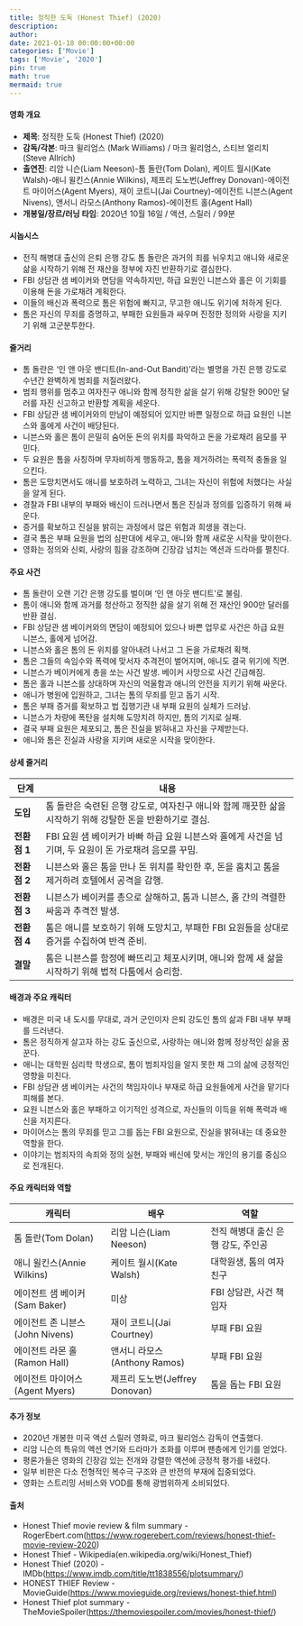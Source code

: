```yaml
---
title: 정직한 도둑 (Honest Thief) (2020)
description: 
author: 
date: 2021-01-18 00:00:00+00:00
categories: ['Movie']
tags: ['Movie', '2020']
pin: true
math: true
mermaid: true
---
```

#### 영화 개요

- **제목**: 정직한 도둑 (Honest Thief) (2020)  
- **감독/각본**: 마크 윌리엄스 (Mark Williams) / 마크 윌리엄스, 스티브 얼리치 (Steve Allrich)  
- **출연진**: 리암 니슨(Liam Neeson)-톰 돌란(Tom Dolan), 케이트 월시(Kate Walsh)-애니 윌킨스(Annie Wilkins), 제프리 도노번(Jeffrey Donovan)-에이전트 마이어스(Agent Myers), 재이 코트니(Jai Courtney)-에이전트 니븐스(Agent Nivens), 앤서니 라모스(Anthony Ramos)-에이전트 홀(Agent Hall)  
- **개봉일/장르/러닝 타임**: 2020년 10월 16일 / 액션, 스릴러 / 99분

#### 시놉시스

- 전직 해병대 출신의 은퇴 은행 강도 톰 돌란은 과거의 죄를 뉘우치고 애니와 새로운 삶을 시작하기 위해 전 재산을 정부에 자진 반환하기로 결심한다.  
- FBI 상담관 샘 베이커와 면담을 약속하지만, 하급 요원인 니븐스와 홀은 이 기회를 이용해 돈을 가로채려 계획한다.  
- 이들의 배신과 폭력으로 톰은 위험에 빠지고, 무고한 애니도 위기에 처하게 된다.  
- 톰은 자신의 무죄를 증명하고, 부패한 요원들과 싸우며 진정한 정의와 사랑을 지키기 위해 고군분투한다.

#### 줄거리

- 톰 돌란은 ‘인 앤 아웃 밴디트(In-and-Out Bandit)’라는 별명을 가진 은행 강도로 수년간 완벽하게 범죄를 저질러왔다.  
- 범죄 행위를 멈추고 여자친구 애니와 함께 정직한 삶을 살기 위해 강탈한 900만 달러를 자진 신고하고 반환할 계획을 세운다.  
- FBI 상담관 샘 베이커와의 만남이 예정되어 있지만 바쁜 일정으로 하급 요원인 니븐스와 홀에게 사건이 배당된다.  
- 니븐스와 홀은 톰이 은밀히 숨어둔 돈의 위치를 파악하고 돈을 가로채려 음모를 꾸민다.  
- 두 요원은 톰을 사칭하며 무자비하게 행동하고, 톰을 제거하려는 폭력적 충돌을 일으킨다.  
- 톰은 도망치면서도 애니를 보호하려 노력하고, 그녀는 자신이 위험에 처했다는 사실을 알게 된다.  
- 경찰과 FBI 내부의 부패와 배신이 드러나면서 톰은 진실과 정의를 입증하기 위해 싸운다.  
- 증거를 확보하고 진실을 밝히는 과정에서 많은 위험과 희생을 겪는다.  
- 결국 톰은 부패 요원을 법의 심판대에 세우고, 애니와 함께 새로운 시작을 맞이한다.  
- 영화는 정의와 신뢰, 사랑의 힘을 강조하며 긴장감 넘치는 액션과 드라마를 펼친다.

#### 주요 사건

- 톰 돌란이 오랜 기간 은행 강도를 벌이며 ‘인 앤 아웃 밴디트’로 불림.  
- 톰이 애니와 함께 과거를 청산하고 정직한 삶을 살기 위해 전 재산인 900만 달러를 반환 결심.  
- FBI 상담관 샘 베이커와의 면담이 예정되어 있으나 바쁜 업무로 사건은 하급 요원 니븐스, 홀에게 넘어감.  
- 니븐스와 홀은 톰의 돈 위치를 알아내려 나서고 그 돈을 가로채려 획책.  
- 톰은 그들의 속임수와 폭력에 맞서자 추격전이 벌어지며, 애니도 결국 위기에 직면.  
- 니븐스가 베이커에게 총을 쏘는 사건 발생. 베이커 사망으로 사건 긴급해짐.  
- 톰은 홀과 니븐스를 상대하며 자신의 억울함과 애니의 안전을 지키기 위해 싸운다.  
- 애니가 병원에 입원하고, 그녀는 톰의 무죄를 믿고 돕기 시작.  
- 톰은 부패 증거를 확보하고 법 집행기관 내 부패 요원의 실체가 드러남.  
- 니븐스가 차량에 폭탄을 설치해 도망치려 하지만, 톰의 기지로 실패.  
- 결국 부패 요원은 체포되고, 톰은 진실을 밝혀내고 자신을 구제받는다.  
- 애니와 톰은 진실과 사랑을 지키며 새로운 시작을 맞이한다.

#### 상세 줄거리

| **단계**  | **내용**                                                                                                     |
|-----------|--------------------------------------------------------------------------------------------------------------|
| **도입**  | 톰 돌란은 숙련된 은행 강도로, 여자친구 애니와 함께 깨끗한 삶을 시작하기 위해 강탈한 돈을 반환하기로 결심.       |
| **전환점 1** | FBI 요원 샘 베이커가 바빠 하급 요원 니븐스와 홀에게 사건을 넘기며, 두 요원이 돈 가로채려 음모를 꾸밈.            |
| **전환점 2** | 니븐스와 홀은 톰을 만나 돈 위치를 확인한 후, 돈을 훔치고 톰을 제거하려 호텔에서 공격을 감행.                   |
| **전환점 3** | 니븐스가 베이커를 총으로 살해하고, 톰과 니븐스, 홀 간의 격렬한 싸움과 추격전 발생.                              |
| **전환점 4** | 톰은 애니를 보호하기 위해 도망치고, 부패한 FBI 요원들을 상대로 증거를 수집하여 반격 준비.                       |
| **결말**  | 톰은 니븐스를 함정에 빠뜨리고 체포시키며, 애니와 함께 새 삶을 시작하기 위해 법적 다툼에서 승리함.                  |

#### 배경과 주요 캐릭터

- 배경은 미국 내 도시를 무대로, 과거 군인이자 은퇴 강도인 톰의 삶과 FBI 내부 부패를 드러낸다.  
- 톰은 정직하게 살고자 하는 강도 출신으로, 사랑하는 애니와 함께 정상적인 삶을 꿈꾼다.  
- 애니는 대학원 심리학 학생으로, 톰이 범죄자임을 알지 못한 채 그의 삶에 긍정적인 영향을 미친다.  
- FBI 상담관 샘 베이커는 사건의 책임자이나 부재로 하급 요원들에게 사건을 맡기다 피해를 본다.  
- 요원 니븐스와 홀은 부패하고 이기적인 성격으로, 자신들의 이득을 위해 폭력과 배신을 저지른다.  
- 마이어스는 톰의 무죄를 믿고 그를 돕는 FBI 요원으로, 진실을 밝혀내는 데 중요한 역할을 한다.  
- 이야기는 범죄자의 속죄와 정의 실현, 부패와 배신에 맞서는 개인의 용기를 중심으로 전개된다.

#### 주요 캐릭터와 역할

| **캐릭터**       | **배우**            | **역할**                             |
|------------------|---------------------|-------------------------------------|
| 톰 돌란(Tom Dolan) | 리암 니슨(Liam Neeson)     | 전직 해병대 출신 은행 강도, 주인공           |
| 애니 윌킨스(Annie Wilkins) | 케이트 월시(Kate Walsh)    | 대학원생, 톰의 여자친구                     |
| 에이전트 샘 베이커(Sam Baker) | 미상                        | FBI 상담관, 사건 책임자                    |
| 에이전트 존 니븐스(John Nivens) | 재이 코트니(Jai Courtney)   | 부패 FBI 요원                            |
| 에이전트 라몬 홀(Ramon Hall) | 앤서니 라모스(Anthony Ramos) | 부패 FBI 요원                            |
| 에이전트 마이어스(Agent Myers) | 제프리 도노번(Jeffrey Donovan) | 톰을 돕는 FBI 요원                         |

#### 추가 정보

- 2020년 개봉한 미국 액션 스릴러 영화로, 마크 윌리엄스 감독이 연출했다.  
- 리암 니슨의 특유의 액션 연기와 드라마가 조화를 이루며 팬층에게 인기를 얻었다.  
- 평론가들은 영화의 긴장감 있는 전개와 강렬한 액션에 긍정적 평가를 내렸다.  
- 일부 비판은 다소 전형적인 복수극 구조와 큰 반전의 부재에 집중되었다.  
- 영화는 스트리밍 서비스와 VOD를 통해 광범위하게 소비되었다.

#### 출처

- Honest Thief movie review & film summary - RogerEbert.com(https://www.rogerebert.com/reviews/honest-thief-movie-review-2020)  
- Honest Thief - Wikipedia(en.wikipedia.org/wiki/Honest_Thief)  
- Honest Thief (2020) - IMDb(https://www.imdb.com/title/tt1838556/plotsummary/)  
- HONEST THIEF Review - MovieGuide(https://www.movieguide.org/reviews/honest-thief.html)  
- Honest Thief plot summary - TheMovieSpoiler(https://themoviespoiler.com/movies/honest-thief/)
